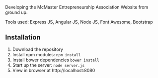 Developing the McMaster Entrepreneurship Association Website from ground up.

Tools used:
Express JS,
Angular JS,
Node JS,
Font Awesome,
Bootstrap

## Installation
1. Download the repository
2. Install npm modules: `npm install`
3. Install bower dependencies `bower install`
4. Start up the server: `node server.js`
5. View in browser at http://localhost:8080
